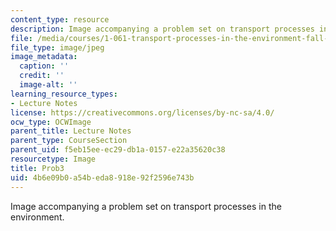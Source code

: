 ```yaml
---
content_type: resource
description: Image accompanying a problem set on transport processes in the environment.
file: /media/courses/1-061-transport-processes-in-the-environment-fall-2008/4b6e09b0a54beda8918e92f2596e743b_Prob3.jpg
file_type: image/jpeg
image_metadata:
  caption: ''
  credit: ''
  image-alt: ''
learning_resource_types:
- Lecture Notes
license: https://creativecommons.org/licenses/by-nc-sa/4.0/
ocw_type: OCWImage
parent_title: Lecture Notes
parent_type: CourseSection
parent_uid: f5eb15ee-ec29-db1a-0157-e22a35620c38
resourcetype: Image
title: Prob3
uid: 4b6e09b0-a54b-eda8-918e-92f2596e743b
---
```

Image accompanying a problem set on transport processes in the environment.